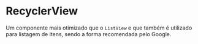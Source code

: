 # RecyclerView

Um componente mais otimizado que o `ListView` e que também é utilizado para listagem de itens, sendo a forma recomendada pelo Google.

